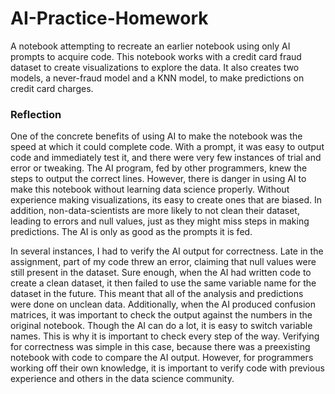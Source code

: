 # AI-Practice-Homework  

A notebook attempting to recreate an earlier notebook using only AI prompts to acquire code. This notebook works with a credit card fraud dataset to create visualizations to explore the data. It also creates two models, a never-fraud model and a KNN model, to make predictions on credit card charges. 

### Reflection
One of the concrete benefits of using AI to make the notebook was the speed at which it could complete code. With a prompt, it was easy to output code and immediately test it, and there were very few instances of trial and error or tweaking. The AI program, fed by other programmers, knew the steps to output the correct lines. However, there is danger in using AI to make this notebook without learning data science properly. Without experience making visualizations, its easy to create ones that are biased. In addition, non-data-scientists are more likely to not clean their dataset, leading to errors and null values, just as they might miss steps in making predictions. The AI is only as good as the prompts it is fed.  

In several instances, I had to verify the AI output for correctness. Late in the assignment, part of my code threw an error, claiming that null values were still present in the dataset. Sure enough, when the AI had written code to create a clean dataset, it then failed to use the same variable name for the dataset in the future. This meant that all of the analysis and predictions were done on unclean data. Additionally, when the AI produced confusion matrices, it was important to check the output against the numbers in the original notebook. Though the AI can do a lot, it is easy to switch variable names. This is why it is important to check every step of the way. Verifying for correctness was simple in this case, because there was a preexisting notebook with code to compare the AI output. However, for programmers working off their own knowledge, it is important to verify code with previous experience and others in the data science community. 
